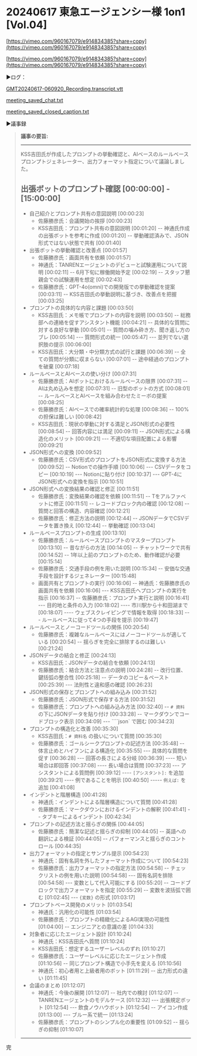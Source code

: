 # 20240617 東急エージェンシー様 1on1 [Vol.04]

[https://vimeo.com/960167079/e914834385?share=copy](https://vimeo.com/960167079/e914834385?share=copy)

[https://vimeo.com/960167079/e914834385?share=copy](https://vimeo.com/960167079/e914834385?share=copy)

▶️ログ：

[GMT20240617-060920_Recording.transcript.vtt](20240617%20%E6%9D%B1%E6%80%A5%E3%82%A8%E3%83%BC%E3%82%B7%E3%82%99%E3%82%A7%E3%83%B3%E3%82%B7%E3%83%BC%E6%A7%98%201on1%20%5BVol%2004%5D%20a836a6f962b7441a96995df80edb8e65/GMT20240617-060920_Recording.transcript.vtt)

[meeting_saved_chat.txt](20240617%20%E6%9D%B1%E6%80%A5%E3%82%A8%E3%83%BC%E3%82%B7%E3%82%99%E3%82%A7%E3%83%B3%E3%82%B7%E3%83%BC%E6%A7%98%201on1%20%5BVol%2004%5D%20a836a6f962b7441a96995df80edb8e65/meeting_saved_chat.txt)

[meeting_saved_closed_caption.txt](20240617%20%E6%9D%B1%E6%80%A5%E3%82%A8%E3%83%BC%E3%82%B7%E3%82%99%E3%82%A7%E3%83%B3%E3%82%B7%E3%83%BC%E6%A7%98%201on1%20%5BVol%2004%5D%20a836a6f962b7441a96995df80edb8e65/meeting_saved_closed_caption.txt)

▶️議事録

> **議事の要旨:**
> 
> 
> ---
> 
> KSS吉田氏が作成したプロンプトの挙動確認と、AIベースのルールベースプロンプトジェネレーター、出力フォーマット指定について議論しました。
> 
> ## 出張ボットのプロンプト確認 [00:00:00] - [15:00:00]
> 
> - 自己紹介とプロンプト共有の意図説明 [00:00:23]
>     - 佐藤勝彦氏：会議開始の挨拶 [00:00:23]
>     - KSS吉田氏：プロンプト共有の意図説明 [00:01:20]
>     -- 神通氏作成の出張ボットを参考に作成 [00:01:20]
>     -- 挙動確認済みで、JSON形式ではない状態で共有 [00:01:40]
> - 出張ボットの挙動確認と改善点 [00:01:57]
>     - 佐藤勝彦氏：画面共有を依頼 [00:01:57]
>     - 神通氏：TANRENエージェントのデビューと試験運用について説明 [00:02:11]
>     -- 6月下旬に稼働開始予定 [00:02:19]
>     -- スタッフ懇親会での試験運用を想定 [00:02:43]
>     - 佐藤勝彦氏：GPT-4o(omni)での開発版での挙動確認を提案 [00:03:11]
>     -- KSS吉田氏の挙動説明に基づき、改善点を把握 [00:03:25]
> - プロンプトの具体的な内容と課題 [00:03:50]
>     - KSS吉田氏：メモ帳でプロンプトの内容を説明 [00:03:50]
>     -- 総務部への連絡を促すアシスタント機能 [00:04:21]
>     -- 具体的な質問に対する良好な挙動 [00:05:01]
>     -- 質問の噛み砕き方、聞き返し方のブレ [00:05:14]
>     --- 質問形式の統一 [00:05:47]
>     --- 並列でない選択肢の提示 [00:06:00]
>     - KSS吉田氏：大分類・中分類方式の試行と課題 [00:06:39]
>     -- 全ての質問が分類に収まらない [00:07:01]
>     -- 途中経過のプロンプトを破棄 [00:07:18]
> - ルールベースとAIベースの使い分け [00:07:31]
>     - 佐藤勝彦氏：AIボットにおけるルールベースの限界 [00:07:31]
>     -- AIは丸め込みを想定 [00:07:31]
>     -- 旧型のボットの方式 [00:08:01]
>     -- ルールベースとAIベースを組み合わせたミーボの提案 [00:08:25]
>     - 佐藤勝彦氏：AIベースでの確率統計的な処理 [00:08:36]
>     -- 100%の担保は難しい [00:08:42]
>     - KSS吉田氏：現状の挙動に対する満足とJSON形式の必要性 [00:08:54]
>     -- 回答内容には満足 [00:09:11]
>     -- JSON形式による構造化のメリット [00:09:21]
>     --- 不適切な項目配置による影響 [00:09:21]
> - JSON形式への変換 [00:09:52]
>     - 佐藤勝彦氏：CSV形式のプロンプトをJSON形式に変換する方法 [00:09:52]
>     -- Notionでの操作手順 [00:10:06]
>     --- CSVデータをコピー [00:10:19]
>     --- Notionに貼り付け [00:10:37]
>     --- GPT-4にJSON形式への変換を指示 [00:10:51]
> - JSON形式への変換結果の確認と修正 [00:11:51]
>     - 佐藤勝彦氏：変換結果の確認を依頼 [00:11:51]
>     -- Tをアルファベットに修正 [00:11:51]
>     -- レコードブロック内の確認 [00:12:08]
>     -- 質問と回答の構造、内容確認 [00:12:21]
>     - 佐藤勝彦氏：修正方法の説明 [00:12:44]
>     -- JSONデータでCSVデータを置き換え [00:12:44]
>     -- 挙動確認 [00:13:04]
> - ルールベースプロンプトの生成 [00:13:10]
>     - 佐藤勝彦氏：ルールベースプロンプトのマスタープロンプト [00:13:10]
>     -- 昔ながらの方法 [00:14:05]
>     -- チャットワークで共有 [00:14:52]
>     -- 1年以上前のプロンプトのため、動作確認が必要 [00:15:14]
>     - 佐藤勝彦氏：交通手段の例を用いた説明 [00:15:34]
>     -- 安価な交通手段を設計するジェネレーター [00:15:48]
>     - 画面共有とプロンプトの実行 [00:16:06]
>     -- 神通氏：佐藤勝彦氏の画面共有を依頼 [00:16:06]
>     --- KSS吉田氏へプロンプトの実行を指示 [00:16:37]
>     -- 佐藤勝彦氏：プロンプト実行と説明 [00:16:41]
>     --- 目的地と条件の入力 [00:18:02]
>     ---- 市川駅から十和田湖まで [00:18:07]
>     ---- ウェブスクレイピングで情報を取得 [00:18:33]
>     --- ルールベースに従って4つの手段を提示 [00:19:47]
> - ルールベースとノーコードツールの関係 [00:20:54]
>     - 佐藤勝彦氏：複雑なルールベースにはノーコードツールが適している [00:20:54]
>     -- 揺らぎを完全に排除するのは難しい [00:21:24]
> - JSONデータの結合と修正 [00:24:13]
>     - KSS吉田氏：JSONデータの結合を依頼 [00:24:13]
>     - 佐藤勝彦氏：結合方法と注意点の説明 [00:24:28]
>     -- 改行位置、鍵括弧の整合性 [00:25:18]
>     -- データのコピー＆ペースト [00:25:39]
>     --- 法則性と違和感の確認 [00:26:23]
> - JSON形式の保存とプロンプトへの組み込み [00:31:52]
>     - 佐藤勝彦氏：JSON形式で保存する方法 [00:31:52]
>     - 佐藤勝彦氏：プロンプトへの組み込み方法 [00:32:40]
>     -- `# 資料` の下にJSONデータを貼り付け [00:33:28]
>     -- マークダウンでコードブロック表示 [00:34:09]
>     --- ````json` で囲む [00:34:23]
> - プロンプトの構造化と改善 [00:35:30]
>     - KSS吉田氏：`# 資料名` の扱いについて質問 [00:35:30]
>     - 佐藤勝彦氏：ゴールシークプロンプトの記述方法 [00:35:48]
>     -- 体言止めとハイフンによる構造化 [00:35:55]
>     --- 具体的な質問を促す [00:36:28]
>     --- 回答の長さによる分岐 [00:36:39]
>     ---- 短い場合は即回答 [00:37:08]
>     ---- 長い場合は質問 [00:37:23]
>     --- アシスタントによる質問例 [00:39:12]
>     ---- `[アシスタント]:` を追加 [00:39:21]
>     ---- 例であることを明示 [00:40:50]
>     ----- `例えば:` を追加 [00:41:08]
> - インデントと階層構造 [00:41:28]
>     - 神通氏：インデントによる階層構造について質問 [00:41:28]
>     - 佐藤勝彦氏：マークダウンにおけるインデントの解釈 [00:41:41]
>     -- タブキーによるインデント [00:42:34]
> - プロンプトの記述方法と揺らぎの関係 [00:44:05]
>     - 佐藤勝彦氏：簡潔な記述と揺らぎの抑制 [00:44:05]
>     -- 英語への翻訳による検証 [00:44:05]
>     -- パフォーマンスと揺らぎのコントロール [00:44:35]
> - 出力フォーマットの指定とサンプル提示 [00:54:23]
>     - 神通氏：固有名詞を外したフォーマット作成について [00:54:23]
>     - 佐藤勝彦氏：出力フォーマットの指定方法 [00:54:58]
>     -- チェックリストの例を用いた説明 [00:54:58]
>     --- 固有名詞を排除 [00:54:58]
>     --- 変数として代入可能にする [00:55:20]
>     -- コードブロックで出力フォーマットを指定 [00:55:29]
>     -- 変数を波括弧で囲む [01:02:45]
>     --- `{変数}` の形式 [01:03:17]
> - プロンプトベース開発のメリット [01:03:54]
>     - 神通氏：汎用化の可能性 [01:03:54]
>     - 佐藤勝彦氏：プロンプトの精緻化によるAGI実現の可能性 [01:04:00]
>     -- エンジニアとの意識の差 [01:04:33]
> - 対象者に応じたエージェント設計 [01:10:24]
>     - 神通氏：KSS吉田氏へ質問 [01:10:24]
>     - KSS吉田氏：想定するユーザーレベルのずれ [01:10:27]
>     - 佐藤勝彦氏：ユーザーレベルに応じたエージェント作成 [01:10:56]
>     -- 同じプロンプト構造で小手先を変える [01:10:56]
>     - 神通氏：初心者用と上級者用のボット [01:11:29]
>     -- 出力形式の違い [01:11:45]
> - 会議のまとめ [01:12:07]
>     - 神通氏：今後の展開 [01:12:07]
>     -- 社内での検討 [01:12:07]
>     -- TANRENエージェントのモデルケース [01:12:32]
>     --- 出張規定ボット [01:12:54]
>     --- 飲食ノウハウボット [01:12:54]
>     -- アイコン作成 [01:13:00]
>     --- ブルー系で統一 [01:13:24]
>     - 佐藤勝彦氏：プロンプトのシンプル化の重要性 [01:09:52]
>     -- 揺らぎの抑制 [01:10:07]
> 
> ---
> 

完